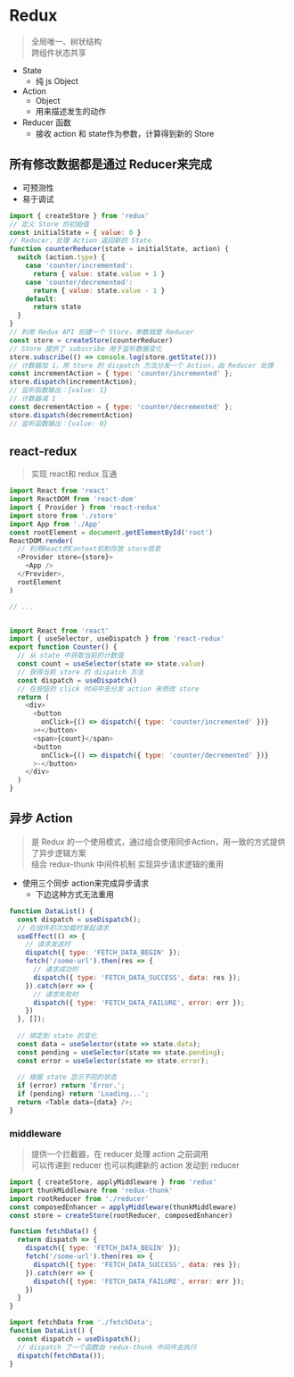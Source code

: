 # Redux
> 全局唯一、树状结构\
> 跨组件状态共享

- State
  - 纯 js Object
- Action
  - Object
  - 用来描述发生的动作
- Reducer 函数
  - 接收 action 和 state作为参数，计算得到新的 Store

## 所有修改数据都是通过 Reducer来完成
- 可预测性
- 易于调试


```javascript
import { createStore } from 'redux'
// 定义 Store 的初始值
const initialState = { value: 0 }
// Reducer，处理 Action 返回新的 State
function counterReducer(state = initialState, action) {
  switch (action.type) {
    case 'counter/incremented':
      return { value: state.value + 1 }
    case 'counter/decremented':
      return { value: state.value - 1 }
    default:
      return state
  }
}
// 利用 Redux API 创建一个 Store，参数就是 Reducer
const store = createStore(counterReducer)
// Store 提供了 subscribe 用于监听数据变化
store.subscribe(() => console.log(store.getState()))
// 计数器加 1，用 Store 的 dispatch 方法分发一个 Action，由 Reducer 处理
const incrementAction = { type: 'counter/incremented' };
store.dispatch(incrementAction);
// 监听函数输出：{value: 1}
// 计数器减 1
const decrementAction = { type: 'counter/decremented' };
store.dispatch(decrementAction)
// 监听函数输出：{value: 0}
```

## react-redux
> 实现 react和 redux 互通

```javascript
import React from 'react'
import ReactDOM from 'react-dom'
import { Provider } from 'react-redux'
import store from './store'
import App from './App'
const rootElement = document.getElementById('root')
ReactDOM.render(
  // 利用React的Context机制存放 store信息
  <Provider store={store}>
    <App />
  </Provider>,
  rootElement
)

// ...


import React from 'react'
import { useSelector, useDispatch } from 'react-redux'
export function Counter() {
  // 从 state 中获取当前的计数值
  const count = useSelector(state => state.value)
  // 获得当前 store 的 dispatch 方法
  const dispatch = useDispatch()
  // 在按钮的 click 时间中去分发 action 来修改 store
  return (
    <div>
      <button
        onClick={() => dispatch({ type: 'counter/incremented' })}
      >+</button>
      <span>{count}</span>
      <button
        onClick={() => dispatch({ type: 'counter/decremented' })}
      >-</button>
    </div>
  )
}

```

## 异步 Action
> 是 Redux 的一个使用模式，通过组合使用同步Action，用一致的方式提供了异步逻辑方案\
> 结合 redux-thunk 中间件机制 实现异步请求逻辑的重用


- 使用三个同步 action来完成异步请求
  - 下边这种方式无法重用

```javascript
function DataList() {
  const dispatch = useDispatch();
  // 在组件初次加载时发起请求
  useEffect(() => {
    // 请求发送时
    dispatch({ type: 'FETCH_DATA_BEGIN' });
    fetch('/some-url').then(res => {
      // 请求成功时
      dispatch({ type: 'FETCH_DATA_SUCCESS', data: res });
    }).catch(err => {
      // 请求失败时
      dispatch({ type: 'FETCH_DATA_FAILURE', error: err });
    })
  }, []);
  
  // 绑定到 state 的变化
  const data = useSelector(state => state.data);
  const pending = useSelector(state => state.pending);
  const error = useSelector(state => state.error);
  
  // 根据 state 显示不同的状态
  if (error) return 'Error.';
  if (pending) return 'Loading...';
  return <Table data={data} />;
}
```

### middleware
> 提供一个拦截器，在 reducer 处理 action 之前调用\
> 可以传递到 reducer 也可以构建新的 action 发动到 reducer


```javascript
import { createStore, applyMiddleware } from 'redux'
import thunkMiddleware from 'redux-thunk'
import rootReducer from './reducer'
const composedEnhancer = applyMiddleware(thunkMiddleware)
const store = createStore(rootReducer, composedEnhancer)
```

```javascript
function fetchData() {
  return dispatch => {
    dispatch({ type: 'FETCH_DATA_BEGIN' });
    fetch('/some-url').then(res => {
      dispatch({ type: 'FETCH_DATA_SUCCESS', data: res });
    }).catch(err => {
      dispatch({ type: 'FETCH_DATA_FAILURE', error: err });
    })
  }
}
```

```javascript
import fetchData from './fetchData';
function DataList() {
  const dispatch = useDispatch();
  // dispatch 了一个函数由 redux-thunk 中间件去执行
  dispatch(fetchData());
}
```
